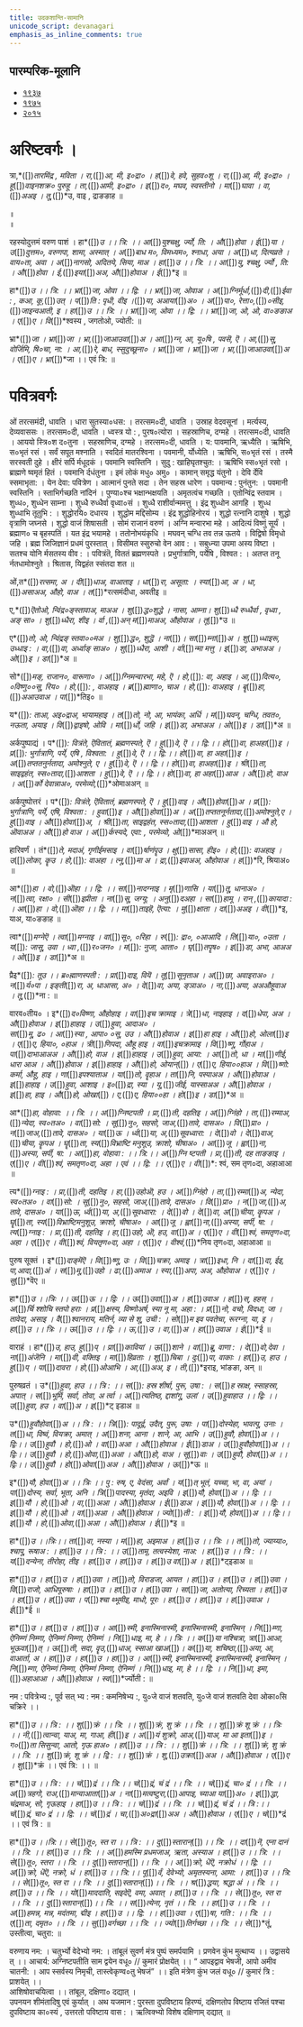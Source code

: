 ```yaml
---
title: उदकशान्ति-सामानि 
unicode_script: devanagari  
emphasis_as_inline_comments: true
---   
```


## पारम्परिक-मूलानि

- [१९३७](https://archive.org/stream/sAmaveda-jaiminIya-paravastu-paramparA-docs/sAmaveda-paravastu-1937#page/n12/mode/1up)
- [१९७५](https://archive.org/stream/sAmaveda-jaiminIya-paravastu-paramparA-docs/sAmaveda-paravastu-1975#page/n13/mode/2up)
- [२०१५](https://archive.org/stream/sAmaveda-jaiminIya-paravastu-paramparA-docs/AASHEERVACHANA%20SAAMAANI#mode/1up)


<div class="js_include" url="../../misc-devas/paravastu-saama/sadasaspatim.md"  newLevelForH1="2" includeTitle="true"> </div>  
<div class="js_include" url="../../indra/paravastu-saama/nAnadam.md"  newLevelForH1="2" includeTitle="true"> </div>  
<div class="js_include" url="../../misc-devas/paravastu-saama/brahma-jajJNAnam.md"  newLevelForH1="2" includeTitle="true"> </div>  
<div class="js_include" url="../../misc-devas/paravastu-saama/vyAhRti-sAmAni.md"  newLevelForH1="2" includeTitle="true"> </div>  
<div class="js_include" url="../../misc-devas/paravastu-saama/varuNa-sUktam.md"  newLevelForH1="2" includeTitle="true"> </div>  
<div class="js_include" url="../../indra/paravastu-saama/rathantaram.md"  newLevelForH1="2" includeTitle="true"> </div>  
<div class="js_include" url="../../agni/paravastu-saama/agne-raxa.md"  newLevelForH1="2" includeTitle="true"> </div>  
<div class="js_include" url="../../agni/paravastu-saama/A-vo-rAjAnam.md"  newLevelForH1="2" includeTitle="true"> </div>  
<div class="js_include" url="../../indra/paravastu-saama/vishvato-dAvan.md"  newLevelForH1="2" includeTitle="true"> </div>  
<div class="js_include" url="../../agni/paravastu-saama/mUrdhAnam-divaH.md"  newLevelForH1="2" includeTitle="true"> </div>  
<div class="js_include" url="../../agni/paravastu-saama/vAravantIyam.md"  newLevelForH1="2" includeTitle="true"> </div>  
<div class="js_include" url="../../soma/paravastu-saama/yauktAshvam.md"  newLevelForH1="2" includeTitle="true"> </div>  
<div class="js_include" url="../../soma/paravastu-saama/abhi-priyANi-pavate.md"  newLevelForH1="2" includeTitle="true"> </div>  
<div class="js_include" url="../../indra/paravastu-saama/gauShUktam.md"  newLevelForH1="2" includeTitle="true"> </div>  
<div class="js_include" url="../../indra/paravastu-saama/Ashva-sUktam.md"  newLevelForH1="2" includeTitle="true"> </div>  

<div class="js_include" url="../../misc-devas/paravastu-saama/ka-IM-vyaktAH.md"  newLevelForH1="2" includeTitle="true"> </div> 

<div class="js_include" url="../../agni/paravastu-saama/jarAbodha.md"  newLevelForH1="2" includeTitle="true"> </div>  

<div class="js_include" url="../../indra/paravastu-saama/shrAyantIyam.md"  newLevelForH1="2" includeTitle="true"> </div> 

<div class="js_include" url="../../soma/paravastu-saama/sakhAya-A-ni-ShIdata.md"  newLevelForH1="2" includeTitle="true"> </div> 

<div class="js_include" url="../../indra/paravastu-saama/vAmadevyam.md"  newLevelForH1="2" includeTitle="true"> </div> 

# अरिष्टवर्गः ।
<div class="js_include" url="../../agni/paravastu-saama/abodhyagniH.md"  newLevelForH1="2" includeTitle="true"> </div>  

<div class="js_include" url="../../misc-devas/paravastu-saama/mahi-trINAm.md"  newLevelForH1="2" includeTitle="true"> </div>
 
<div class="js_include" url="../../indra/paravastu-saama/tvAvataH.md"  newLevelForH1="2" includeTitle="true"> </div> 
 
<div class="js_include" url="../../indra/paravastu-saama/indran-naro-grAma-geyam"  newLevelForH1="2" includeTitle="true"> </div>

<div class="js_include" url="../../misc-devas/paravastu-saama/tyamU-Shu.md"  newLevelForH1="2" includeTitle="true"> </div> 

त्रा,*([])*तारमिंद्र , मविता । रा,*([])*आ, मी, इ०द्रा० । ह*([])*वे, हवे, सुहव०शू । 
रा,*([])*आ, मी, इ०द्रा० ।  हू*([])*वाइनशक्र० पुरुहू । ता,*([])*आमी, इ०द्रा० ।
इ*([])*द०, मघव, स्वस्तीनो । मा*([])*घावा । वा,*([])*अअइ । तू,*([])*उ, वाइ ,    द्राङङाह ॥

 
<div class="js_include" url="../../soma/paravastu-saama/AdIShAdiyyam.md"  newLevelForH1="2" includeTitle="true"> </div> ॥

 
<div class="js_include" url="../../soma/paravastu-saama/dIrgham.md"  newLevelForH1="2" includeTitle="true"> </div> ॥

रहस्योदुत्तमं वरुण पाशं । हा*([])*उ ।। त्रि: ।। आ*([])*युश्चक्षु, र्ज्यो, ति: । औ*([])*होवा । 
ई*([])*या । उ*([])*दुत्तम०, वरुणपा, शामा, अस्मात् । अ*([])*बाध म०, विमध्यम०, श्नाधा, अया ।  अ*([])*धा, दित्यव्रते । वाय०ता, अवा । अ*([])*नागसो,  अदितये, सिया, माअ ।  हा*([])*उ ।। त्रि: ।। आ*([])*यु, श्चक्षु, र्ज्यो , ति: । औ*([])*होवा । ई,*([])*इया*([])*अअ, औ*([])*होवाअ । ई*([])*इ ॥


हा*([])*उ ।। त्रि: ।। भ्रा*([])*जा, ओवा ।। द्वि: ।।   भ्रा*([])*जा, ओवाअ । अ*([])*ग्निर्मूर्धा,*([])*दी,*([])*ईवा : , कआ, कू,*([])*उत् । प*([])*ति : पृधी, वीइ ।*([])*या, अआया*([])*अ० । अ*([])*पा०, रेत्ता०,*([])*०सीइ,*([])*जाइन्वआती, इ । हा*([])*उ ।। त्रि: ।। भ्रा*([])*जा, ओवा ।। द्वि: ।। 
भ्रा*([])*जा, ओ, ओ, वा०ङङाअ । ए*([])*ए । वि*([])*श्वस्य , जगतोओ, ज्योती: ॥


भ्रा*([])*जा । भ्रा*([])*जा । भ्रा,*([])*जाआउवा*([])*अ ।  आ*([])*ग्न, आ, यू०षि , पवसॆ, ऎ । आ,*([])*सू, वोर्जिमि, षि०चा, ना: । आ,*([])*रे, बाध, स्सुदुच्छूना० । भ्रा*([])*जा । 
भ्रा*([])*जा । भ्रा,*([])*जाआउवा*([])*अ ।  ए*([])*ए । भ्रा*([])*जा ।। एवं त्रि: ॥


# पवित्रवर्गः

<div class="js_include" url="../../misc-devas/paravastu-saama/Apo-hi-SThA.md"  newLevelForH1="2" includeTitle="true"> </div> 

ओं तरत्समंदी, धावति । धारा सुतस्या०धस: । तरत्सम०दी, धावति । उस्राह वेदवसूनां । मर्त्यस्य, देव्यवाससः । तरत्सम०दी, धावति । ध्वस्त्र यो : , पुरष०त्योरा । सहस्राणिच, दग्महे । तरत्सम०दी, धावति । आययो स्त्रि०श द०तुना । सहस्राणिच, दग्महे । तरत्सम०दी, धावति । य: पावमानि, ऋध्यैति । ऋषिभि, स०भृतं रसं । सर्वं सपूत मश्नाति । स्वदितं मातरश्विना । पवमानी, र्योध्येति । ऋषिभि, स०भृतं रसं । तस्मै सरस्वती दुहे । क्षीरं सर्पि र्मधूदकं । पवमानि स्वस्तिनि । सुदु : खाहिघृतश्चुत: । ऋषिभि स्स०भृतं रसो । ब्राह्मणे ष्वमृतं हितं । पवमानि र्दधंतुना । इमं लोकं मधु० अमु० । कामान् समृद्ध यंतुनो । देवि र्देवि स्समाभृता: । येन देवा: पवित्रेण । आत्मानं पुनते सदा । तेन सहस्र धारेण । पवमान्य : पुनंतुन: । पवमानी स्वस्तिनि । स्ताभिर्गच्छति नांदिनं । पुण्या०श्च भक्षान्भक्षयति । अमृतत्वंच गच्छति । एतोन्विंद्र स्तवाम । शुध्ध०, शुध्धेन साम्ना । शुध्धै रुध्धैर्वा वृध्वा०सं  । शुध्धै राशीर्वान्ममत्तु । इंद्र शुध्धोन आगहि । शुध्ध शुध्धाभि तूतुभि : । शुद्धोरयि० दधारय । शुद्धोम मद्दिसोम्य । इंद्र शुद्धोहिनोरयं । शुद्धो रत्नानि दाशुषे । शुद्धो वृत्राणि जघ्नसे । शुद्धो वाजं शिषासती । सोमं राजानं वरुणं । अग्नि मन्वारभा महे । आदित्यं विष्णुं सूर्यं । ब्रह्माण० च बृहस्पतिं । यत इंद्र भयामहे । ततोनोभयंकृधि । मघवन् चग्धि तव तन्न ऊतये । विद्विषो विमृधो जहि । ब्रह्म जिजिज्ञानं प्रधमं पुरस्तात् । विसीमत स्सुरुचो वेन आव : । सबुध्न्या उपमा अस्य विष्टा । सतश्च योनि र्मसतस्य वीव : । पवित्रंतॆ, विततं ब्रह्मणस्पते । प्रभुर्गात्राणि, पर्येषि , विश्वत : । अतप्त तनू र्नतधामोश्नुते । श्रितास, यिद्वहंत स्संतदा शत ॥

 
ओं,त*([])*रत्समा, अ । दी*([])*धाअ, वाआताइ । धा*([])*रा, असूता: ।   स्या*([])*आ, अ । 
धा,*([])*असाअअ, औहो, वाअ । त*([])*रत्समंदीधा, अवतीइ ॥


ए,*([])*ऎतोओ, न्विंद्र०ङ्स्तावाअ, माअअ । शु*([])*द्ध०शुद्धे । नासा, आम्ना। शु*([])*ध्धै रुध्धैर्वा , वृध्वा , अङ् सा० । शु*([])*ध्धैरा, शीइ । र्वा ,*([])*अन् म*([])*माअअ, औहोवाअ । 
तू*([])*उ ॥


ए*([])*तो, ओ, न्विंद्रङ् स्तवा००मअ । शु*([])*द्ध०, शुद्धॆ । ना*([])*। सा*([])*म्ना*([])*अ । शु*([])*ध्धाइरू, उध्धाइ : । वा,*([])*वा, अर्ध्वाङ् साअ० । शु*([])*ध्धैरा, आशी । र्वा*([])*न्मा
मत्तु । इ*([])*डा, अभाअअ । ओ*([])*इ । डा*([])*अ  ॥


सो*([])*मङ्, राजान०, वारूणा० । अ*([])*ग्निमन्वारभा, महे, ऎ । हो,*([])*: वा, अहाइ । 
आ,*([])*दित्य०, ०विष्णु००सू, रिय० । हो,*([])*: , वाअहाइ । ब्र*([])*ह्माणा०, चाअ । हो,*([])*: वाअहाइ ।  बॄ*([])*हा,*([])*अआउवाअ । पा*([])*तिइ० ॥

    
य*([])*: ताआ, अइ०द्राअ, भायामहाइ । त*([])*तो, नो, आ, भायंका, अर्धि । म*([])*घवन्,  चग्धि, तवत०, नऊता, अयाइ । वि*([])*द्वाइषो, ओवि । मा*([])*र्धो, जहि । इ*([])*डा, अभाअअ । 
ओ*([])*इ । डा*([])*अ ॥


<div class="js_include" url="../../misc-devas/paravastu-saama/brahma-jajJNAnam.md"  newLevelForH1="2" includeTitle="true"> </div> 
 
अर्कपुष्पाद्यं । प*([])*: वित्रंते, ऎवितातं, ब्रह्मणस्पते, ऎ । हु*([])*वे, ऎ ।। द्वि:।। हो*([])*वा, हाअहा*([])*इ । प्र*([])*: भुर्गात्राणि, पर्ये, एषि , विश्वता: । हु*([])*वे, ऎ ।। द्वि:।। हो*([])*वा, हा अहा*([])*इ । अ*([])*तप्ततनुर्नतादा, अमोश्नुते, ए । हु*([])*वे, ऎ 
।। द्वि:।। हो*([])*वा, हाअहा*([])*इ । श्री*([])*ता, साइद्वहंत, स्स०तादा,*([])*आशता । हु*([])*वे, ऎ ।। द्वि:।। हो*([])*वा, हा अहा*([])*आअ । औ*([])*हो, वाअ । अ*([])*र्को देवान्नाअ०, परमेव्यो,*([])*ओमाअअन् ॥


अर्कपुष्पोत्तरं । प*([])*: वित्रंते, ऎवितातं, ब्रह्मणस्पते, ऎ । हु*([])*वाइ । औ*([])*होवा*([])*अ । प्र*([])*: भुर्गात्राणि, पर्ये, एषि, विश्वता : । हुवा*([])*इ । औ*([])*होवा*([])*अ । अ*([])*तप्ततनूर्नतादा,*([])*अमोश्नुते,ए ।
 हु*([])*वाइ । औ*([])*होवा*([])*अ, । श्री*([])*ता, साइद्वहंत, स्स०तादा,*([])*आशता । हु*([])*वाइ । औ     हो, ऒवाअअ । औ*([])*हो वाअ । अ*([])*र्कस्यदे, 
एवा: , परमेव्यो, ओ*([])*माअअन् ॥


<div class="js_include" url="../../agni/paravastu-saama/barhiShIyam.md"  newLevelForH1="2" includeTitle="true"> </div> 


हारिवर्णं । तं*([])*ते, मदाअं, गृणीईमसाइ । वा*([])*र्षाणंपॄउ । क्षु*([])*सासा, 
हीइ० । हो,*([])*: वाअहाइ । उ*([])*लोका, कॄउ । हो,*([])*: वाअहा । त्नू,*([])*मा
अ । द्रा,*([])*इवाअअ, औहोवाअ । ह*([])*रि, श्रियाअ० ॥

<div class="js_include" url="../../agni/paravastu-saama/IDiShva.md"  newLevelForH1="2" includeTitle="true"> </div> 

<div class="js_include" url="../../agni/paravastu-saama/yadvA.md"  newLevelForH1="2" includeTitle="true"> </div> 

आ*([])*हा । वो,*([])*ऒहा ।। द्वि: ।।  सा*([])*नादग्नाइ । मृ*([])*णासि । या*([])*तू, धानाअ० । न*([])*त्वा, रक्षा० । सी*([])*इप्रीता । ना*([])*सू, जग्यू: । अनु*([])*दअहा । सा*([])*हामू । रान् ,*([])*कायादा : । आ*([])*हा । वो,*([])*ऒहा ।। द्वि: ।।  मा*([])*ताइहॆ, ऎत्या: । मु*([])*क्षाता । दा*([])*अअइ । वी*([])*इ, याअ, या०ङङाह ॥


त्वा*([])*मग्नेऎ । त्वा*([])*मग्नाइ । वा*([])*सू०, ०रिहा । रु*([])*: द्रा०, ०आआदि ।   ति*([])*या०, ०उता । य*([])*: जासू, उवा । ध्वा ,*([])*र०जन० । म*([])*: नुजा, आता० । घृ*([])*तपॄष० । इ*([])*डा, अभा, आअअ । ओ*([])*इ । डा*([])*अ ॥


प्रैइ*([])*:  तूउ ।।  ब्र०ह्माणस्पती : । प्रा*([])*दाइ, वियॆ । तू*([])*सूनृताअ । 
अ*([])*छा, अवाइराअ०  । न*([])*र्य०पा । इङ्ती*([])*रा, अ, धाआसा, अ० । दे*([])*वा,
अया, ङ्ञाअ० । ना,*([])*अया, अअऔहूवाअ । तू,*([])*ना : ॥


वारव०तीय० ।  इ*([])*द०विष्णा, औहोहाइ । वा*([])*इच क्रामाइ । त्रे*([])*धा, नाइहाइ । द*([])*धेपा, अअ । औ*([])*होवाअ । इ*([])*हाहाइ । उ*([])*हुवा, आदाअ० ।  
सा*([])*मू, ढ० । आ*([])*स्या , आपा० ०सू, उउ । औ*([])*होवाअ । इ*([])*हा
हाइ । औ*([])*हो, ओला*([])*इ । ए*([])*ए, हिया०, ०हाअ । त्री*([])*णिपदा, औहू 
हाइ । वा*([])*इचक्रामाइ । वि*([])*ष्णू, र्गोहाअ । पा*([])*दाभाआअअ । औ*([])*हो, 
वाअ ।   इ*([])*हाहाइ । उ*([])*हुवा, आया: । आ*([])*तो, धा । मा*([])*णीई, धारा
आअ । औ*([])*होवाअ । इ*([])*हाहाइ । औ*([])*हो, ओयान्*([])*। ए*([])*ए, 
हिया००हाअ । वि*([])*ष्णो: कर्मा, औहू, हाइ । णा*([])*इपश्याताअ । या*([])*तो, वॄहाअ । ता*([])*नि, पस्पाअअ । औ*([])*होवाअ । इ*([])*हाहाइ । उ*([])*हुवा, आशाइ । 
इ०*([])*द्रा, स्या । यू,*([])*जीई, यास्साअअ । औ*([])*होवाअ । इ*([])*हा, हाइ । 
औ*([])*हो, ओखा*([])*। ए,*([])*ए, हिया००हा । हो*([])*इ । डा*([])*अ ॥


आ*([])*हा, वोहावा: ।। त्रि: ।। अ*([])*ग्निष्टपती । प्रा,*([])*ती, दहतिइ । अ*([])*ग्निंहो । ता,*([])*रम्माअ,*([])*न्येदा, स्व०तअ० । वा*([])*सो: । सू*([])*नु०, सहसो, जाअ,*([])*तावे, दासअ० । 
वि*([])*प्रा० । न*([])*जाअ,*([])*तावे, दासअ० । या*([])*ऊ । र्ध्व*([])*या, अ,*([])*सूवध्वारा: । दे*([])*वो । दे*([])*वाअ,*([])*चीया, कॄपअ । घॄ*([])*ता, स्य*([])*विभ्राष्टि मनुशूउ, क्राशो, चीषाअ० ।  आ*([])*जू । ह्वा*([])*ना,*([])*अस्या, सर्पी, षा: । आ*([])*हा, वोहावा : ।। त्रि:।। अ*([])*ग्नि ष्टपती । प्रा,*([])*ती, दह ताङङाइ ।  ए*([])*ए । वी*([])*श्वं, समतृण०दा, अहा । 
एवं ।। द्वि: ।। ए*([])*ए । वी*([])*: श्वं, सम तृण०दा, अहाआआ  ॥


त्य*([])*ग्नाइ : । प्रा,*([])*ती, दहतिइ । हा,*([])*उहोऒ, हउ । अ*([])*ग्निंहो । 
ता,*([])*रम्मा*([])*अ, न्येदा, स्व०तअ० । वा*([])*सो: । सू*([])*नु०, सहसो, जाअ,*([])*तावे, दासअ० । वि*([])*प्रा० । न*([])*जा,*([])*अ, तावे, दासअ० । या*([])*ऊ, र्ध्व*([])*या, अ,*([])*सूवध्वारा: । दे*([])*वो । दे*([])*वा, अ*([])*चीया, कॄपअ । घॄ*([])*ता, 
स्य*([])*विभ्राष्टिमनुशूउ, क्राशो, चीषाअ० ।  आ*([])*जू । ह्वा*([])*ना,*([])*अस्या, सर्पी, षा: । त्य*([])*ग्नाइ : । प्रा,*([])*ती, दहतिइ । हा,*([])*उहो, ऒ, हउ, वा*([])*अ ।  ए*([])*ए ।  वी*([])*श्वं, समतृण०दा, अहा । ए*([])*ए । वी*([])*श्वं, वियतृण०दा, अहा । ए*([])*ए । वीश्वं,*([])*निय तृण०दा, अहाआआ ॥

 
पुरुष सूक्तं । इ*([])*दाङ्मॆऎ । वि*([])*ष्णू, उः । वि*([])*चक्रा, अमाइ । त्रा*([])*इधा, नि । दा*([])*दा, ईइ, पा,आदा,*([])*अं । स*([])*मू,*([])*उहो । ढा,*([])*अमाअ । स्या,*([])*अपा, अअ, औहोवाअ । ए*([])*ए ।  सु*([])*वॆए  ॥


हा*([])*उ ।।त्रिः ।। ऊ*([])*ऊ ।। द्विः ।। ऊ*([])*उवा*([])*अ । ह*([])*उवाअ । 
ह*([])*स्, हहस् । अ*([])*र्चि श्शोचि स्तपो हराः । प्र*([])*क्षस्य, विष्णोअर्ष, स्या नू मा, 
अहा : ।  प्र*([])*नो, वचो, विदधा, जा । तावेदा, असाइ । वै*([])*श्वानराय, मतिर्न, 
व्या से शू, उची :  । सो*([])*म इव पवतेचा, रूरग्ना, या, इ । हा*([])*उ ।। त्रिः ।। 
ऊ*([])*उ ।। द्विः ।।  ऊ,*([])*उ । वा,*([])*अ । हा*([])*उवाअ । ई*([])*ई ॥

 
वाराहं । हा*([])*उ, हाउ, हु*([])*प् । प्रा*([])*कावियां । ऊ*([])*शाने ।  वा*([])*ब्रू, वाणा : । दे*([])*वो,देवा । ना*([])*अंजॆनि ।  मा*([])*वी, वक्तिइ । मा*([])*हिव्रताः ।  शू*([])*चिबा । दुः*([])*पा, वाकाः । हा*([])*उ, हाउ । हु*([])*प् । पा*([])*दावरा ।  हो,*([])*ओआभि । आ,*([])*अअ, इ । ती,*([])*इराइ, भांङङा, अन् ॥


पुरुषव्रतं । उ*([])*हुवा, हाउ ।। त्रि : ।। स*([])*: हस्र शीर्षा, पुरू, उषा :  । स*([])*ह  स्राक्ष, स्साहस्रा, अपात् । स*([])*भूमिं, सर्वा, तोवा, अ र्त्वा ।    अ*([])*त्यतिष्ठ, द्दाशांगू, उलां । उ*([])*हुवाहाउ ।। द्विः ।। उ*([])*हुवा, हउ । वा*([])*अ । इ*([])*ट्
इडाअ ॥


उ*([])*हुवौहोवा*([])*अ ।। त्रि : ।। त्रि*([])*: पादूर्द्व, उदैत्, पुरू, उषाः । पा*([])*दोस्येहा, भावत्पू, उनाः । त*([])*धा, विष्वं, वियक्रा, अमात् । अ*([])*शना, आना । शाने, आ, आभि । उ*([])*हुवौ, होवा*([])*अ ।। द्विः।। उ*([])*हुवौ । हो,*([])*ओ । वा*([])*अआ । 
औ*([])*होवाअ । ई*([])*डाअ । उ*([])*हुवौहोवा*([])*अ ।। द्विः।। उ*([])*हुवौ । 
हो,*([])*ओवा,*([])*अआ । औ*([])*हो, वाअ । सू*([])*वाः । उ*([])*हुवौ, होवा*([])*अ ।। द्विः।। उ*([])*हुवौ ।   हो*([])*ओवा*([])*अअ ।  औ*([])*होवाअ । ऊ*([])*ऊ ॥


इ*([])*यौ, होवा*([])*अ ।। त्रिः ।। पु     : रुष, ए, वेदंसा, अर्वां । य*([])*त् भूतं, यच्चा, भा, वा, अयां । पा*([])*दोस्य, सर्वा, भूता, अनि । त्रि*([])*पादस्या, मृतंदा, अइवि । इ*([])*यौ, होवा*([])*अ ।। द्विः ।। इ*([])*यौ । हो,*([])*ओ । 
वा,*([])*अआ । औ*([])*होवाअ । ई*([])*डाअ । इ*([])*यौ, होवा*([])*अ ।। द्विः ।।  
इ*([])*यौ । हो,*([])*ओ । वा*([])*अआ । औ*([])*होवाअ । ज्यो*([])*ती : । इ*([])*यौ, होवा*([])*अ ।। द्विः।। इ*([])*यौ । हो,*([])*ओवा,*([])*अआ । औ*([])*होवाअ । 
ई*([])*इ ॥


हा*([])*उ ।।त्रिः।। ता*([])*वा, नस्या । म*([])*हा, अइमाअ । हा*([])*उ ।। त्रिः ।। त*([])*तो, ज्याय्या०, श्चापू, रूषाअ :  । हा*([])*उ ।। त्रि : ।। उ*([])*तामृ, तत्वस्येशा, नाअ: । हा*([])*उ ।। त्रि : ।।  य*([])*दन्येना, तीरोहा, तीइ । हा*([])*उ । हा*([])*उ । ह*([])*उ वा*([])*अ । इ*([])*ट्इडाअ ॥


हा*([])*उ । हा*([])*उ । ह*([])*उवा । त*([])*तो, विराडजा, आयत । हा*([])*उ । हा*([])*उ । 
ह*([])*उवा । वि*([])*राजो, आधिपूरुषाः । हा*([])*उ । हा*([])*उ । ह*([])*उवा । 
सा*([])*जा, अतोत्या, रिच्यता । हा*([])*उ । हा*([])*उ । ह*([])*उवा । प*([])*श्चा थ्भूमीइ, माधो, पूरः । हा*([])*उ । हा*([])*उ । ह*([])*उवाअ । ई*([])*ई ॥



हा*([])*उ । हा*([])*उ । हा*([])*उ । आ*([])*स्मी, इनास्मिनास्मी, इनास्मिनास्मी, इनास्मिन् । 
नि*([])*म्णा, ऐनिम्णं निम्णा, ऐनिम्णं निम्णा, ऐनिम्णं । नि*([])*धाइ, मा, हे ।। त्रिः ।। क*([])*या नश्चित्रा, त्रा*([])*आआ, भूऊवा*([])*त् । ऊ*([])*ती, सदा, वॄउ,*([])*धाअ, स्साआ
खाअ*([])*। क*([])*या, शचिष्ठा,*([])*अया, आ, वाआर्ता, अ । हा*([])*उ । हा*([])*उ । 
हा*([])*उ । आ*([])*स्मी, इनास्मिनास्मी, इनास्मिनास्मी, इनास्मिन् । नि*([])*म्णा, ऐनिम्णं निम्णा, ऐनिम्णं निम्णा, ऐनिम्णं ।  नि*([])*धाइ, मा, हे ।। द्वि: ।। नि*([])*धा, इमा,*([])*अहाआआ । औ*([])*होवाअ । स्व*([])*र्ज्योती : ॥



नम : पवित्रेभ्य :, पूर्व सत् भ्य : नम : कमनिषेभ्य :, यु०जे वाजं शतवति, यु०जे वाजं शतवति देवा ओका०सि चक्रिरे ।। 

हा*([])*उ ।। त्रि : ।। शु*([])*क्रं ।। त्रि: ।। शु*([])*क्रं, शु क्रं ।। त्रि: ।। शु*([])*क्रं शू क्रं ।। त्रिः ।। 
नी,*([])*त्वान्वा, याअ, मा, गाआ, ही*([])*इ । अ*([])*यं शुक्रो, आअ,*([])*याअ, मा आ इता*([])*इ । ग०*([])*ता सिसुन्वा, आतो, गृऊ हाअ० । हा*([])*उ ।। त्रि : ।। शु*([])*क्रं ।। त्रि: ।। शु*([])*क्रं,  शु क्रं ।। त्रि: ।। शु*([])*क्रं, शू क्रं ।। द्वि : ।। शु*([])*क्रं । शू,*([])*उक्रा*([])*अअ । औ*([])*होवाअ । ए*([])*ए । शु*([])*क्रं ।। एवं  त्रि: ।। ॥


हा*([])*उ ।। त्रि : ।। चं*([])*द्रं ।। त्रि:।। चं*([])*द्रं, चं द्रं ।। त्रि: ।। चं*([])*द्रं, चा० द्रं ।। त्रि: ।। अ*([])*त्रहगो, राअ,*([])*मान्वाआता*([])*अ । ना*([])*मत्वष्टुरा,*([])*आपाइ, च्याआ
या*([])*अ० । इ*([])*द्धा, चंद्रमाअ, सो, गृऊहाइ । हा*([])*उ ।। त्रि : ।। चं*([])*द्रं ।। त्रि: ।। 
चं*([])*द्रं, चं द्रं ।। त्रि :।। चं*([])*द्रं, चा० द्रं ।। द्वि: ।। चं*([])*द्रं । चा,*([])*अ०द्रा*([])*अअ । औ*([])*होवाअ । ए*([])*ए । चं*([])*द्रं ।। एवं त्रि : ॥


हा*([])*उ ।।त्रि:।। से*([])*तू०, स्त रा ।। त्रि : ।।  दु*([])*स्तारान्*([])*।। त्रि: ।। दा*([])*नॆ, एना
दानं ।। त्रि: ।। हा*([])*उ ।। त्रि: ।। अ*([])*हमस्मि प्रधमजाअ, ऋता, अस्याअ । हा*([])*उ ।। त्रि: ।। 
से*([])*तू०, स्तरा ।। त्रि: ।।  दु*([])*स्तारान्*([])*।। त्रि: ।।  अ*([])*क्रो, धॆऎ, नक्रोधं ।। द्वि: ।। 
अ*([])*क्रो, धॆऎ, नक्रो, धं । हा*([])*उ ।। त्रि:।। पू*([])*र्वं, देवेभ्यो, अमृतस्यना, आमा: । 
हा*([])*उ ।। त्रि: ।। से*([])*तू०, स्त रा ।। त्रि: ।।  दु*([])*स्तारान्*([])*।। त्रि: ।। श्र*([])*द्धया, 
श्रद्धा अं ।। त्रि: ।। हा*([])*उ ।। त्रि: ।। यो*([])*माददाति, सइदेऎ, वमा, अवात् । हा*([])*उ ।। त्रि: ।। 
से*([])*तू०, स्त रा ।। त्रि: ।। दु*([])*स्तारान्*([])*।। त्रि: ।। स*([])*त्येना, नृतं ।। त्रि: ।। हा*([])*उ 
।। त्रि: ।। अ*([])*हमन्न, मन्न, मदंतमा, द्मीइ । हा*([])*उ ।। द्वि: ।। ह*([])*उवा । ए*([])*षा, गति : 
।। त्रि: ।। ए*([])*ता, दमृत० ।। त्रि: ।। सु*([])*वर्गच्छा ।। त्रि: ।। ज्यो*([])*तिर्गच्छा ।। त्रि: ।। 
से*([])*तूं, उस्तीत्वा, चतुरा: ॥



वरुणाय नम: । चतुर्भ्यो वेदेभ्यो नम: । तांबूलं सुवर्ण मंत्र पुष्पं समर्पयामि ।  प्रणवेन कुंभ मुत्थाप्य  ।। उद्वासये त् ।। 
आचार्य: अग्निष्टपतीति साम द्वयेन वधू० // कुमारं प्रोक्षयेत् ।। 
“ आपइद्वाव भेषजी, आपो अमीव चातनी: । आप स्सर्वस्य निमृची, तास्त्वेकृण्व०तु भेषजं” ।।
इति मंत्रेण कुंभ जलं वधू० // कुमारं त्रि : प्राशयेत् ।।  
आशिषोवाचयित्वा ।। 
तांबूल, दक्षिणा० दद्यात् ।  
उपनयन शीमंतादिषु एवं कुर्यात् । 
अथ यजमान : पुरस्ता दुपविष्टाय हिरण्यं, दक्षिणतोप विष्टाय रजितं  पश्चा दुपविष्टाय का०स्यं , उत्तरतो पविष्टाय वास : । ऋत्विक्भ्यो विशेष दक्षिणाम् दद्यात् ॥


